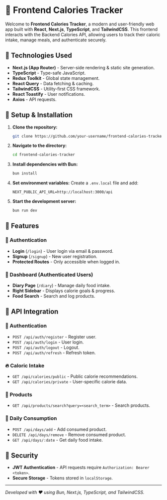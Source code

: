 # 🎨 Frontend Calories Tracker

Welcome to **Frontend Calories Tracker**, a modern and user-friendly web app built with **React**, **Next.js**, **TypeScript**, and **TailwindCSS**. This frontend interacts with the Backend Calories API, allowing users to track their caloric intake, manage meals, and authenticate securely.

## 🚀 Technologies Used

- **Next.js (App Router)** - Server-side rendering & static site generation.
- **TypeScript** - Type-safe JavaScript.
- **Redux Toolkit** - Global state management.
- **React Query** - Data fetching & caching.
- **TailwindCSS** - Utility-first CSS framework.
- **React Toastify** - User notifications.
- **Axios** - API requests.

## 🔧 Setup & Installation

1. **Clone the repository:**
   ```sh
   git clone https://github.com/your-username/frontend-calories-tracker.git
   ```
2. **Navigate to the directory:**
   ```sh
   cd frontend-calories-tracker
   ```
3. **Install dependencies with Bun:**
   ```sh
   bun install
   ```
4. **Set environment variables:** Create a `.env.local` file and add:
   ```env
   NEXT_PUBLIC_API_URL=http://localhost:3000/api
   ```
5. **Start the development server:**
   ```sh
   bun run dev
   ```

## 📌 Features

### 🔑 Authentication

- **Login** (`/login`) - User login via email & password.
- **Signup** (`/signup`) - New user registration.
- **Protected Routes** - Only accessible when logged in.

### 📆 Dashboard (Authenticated Users)

- **Diary Page** (`/diary`) - Manage daily food intake.
- **Right Sidebar** - Displays calorie goals & progress.
- **Food Search** - Search and log products.

## 📡 API Integration

### 🔑 Authentication

- `POST /api/auth/register` - Register user.
- `POST /api/auth/login` - User login.
- `POST /api/auth/logout` - Logout.
- `POST /api/auth/refresh` - Refresh token.

### 🔥 Caloric Intake

- `GET /api/calories/public` - Public calorie recommendations.
- `GET /api/calories/private` - User-specific calorie data.

### 🥗 Products

- `GET /api/products/search?query=<search_term>` - Search products.

### 📆 Daily Consumption

- `POST /api/days/add` - Add consumed product.
- `DELETE /api/days/remove` - Remove consumed product.
- `GET /api/days/:date` - Get daily food intake.

## 🔐 Security

- **JWT Authentication** - API requests require `Authorization: Bearer <token>`.
- **Secure Storage** - Tokens stored in `localStorage`.

---

_Developed with ❤️ using Bun, Next.js, TypeScript, and TailwindCSS._
